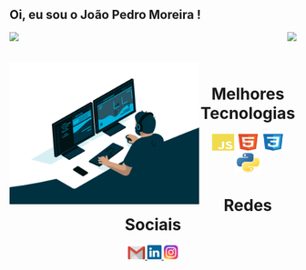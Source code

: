 ## Oi, eu sou o João Pedro Moreira !

<div>
  
  <img  src="https://github-readme-stats.vercel.app/api?username=joaopedro998&show_icons=true&theme=aura&include_all_commits=true&count_private=true"/>
  <img  align="right" src="https://github-readme-stats.vercel.app/api/top-langs/?username=joaopedro998&layout=compact&langs_count=16&theme=aura"/>
</div>
<br>

<div  align="center"> 
  <div style="display: inline_block"><br>
    <img align="left" height="250" alt="coding-time" src="code.gif">
    <h1 align="center">Melhores Tecnologias </h1>
    <img align="center" height="30" width="40" alt="js-icon"  src="https://raw.githubusercontent.com/devicons/devicon/master/icons/javascript/javascript-plain.svg">
    <img align="center" height="30" width="40" alt="html-icon" src="https://raw.githubusercontent.com/devicons/devicon/master/icons/html5/html5-original.svg">
    <img align="center" height="30" width="40" alt="css-icon" src="https://raw.githubusercontent.com/devicons/devicon/master/icons/css3/css3-original.svg">
    <img align="center" alt="Rafa-Python" height="40" width="50" src="https://raw.githubusercontent.com/devicons/devicon/master/icons/python/python-original.svg">
   </div>
    
  
   <h1 align="center">Redes Sociais</h1>
    <a href = "mailto: work.moreirajoaopedro995@gmail.com">
      <img width="30" src="gmail.svg">
    </a>
    <a href = "https://www.linkedin.com/in/joao-pedro-612bba1aa/">
      <img width="25" src="linkedin.svg">
    </a>
    <a href = "https://www.instagram.com/joaopedro9719/">
      <img width="25" src="instagram.png">
    </a>
</div>

